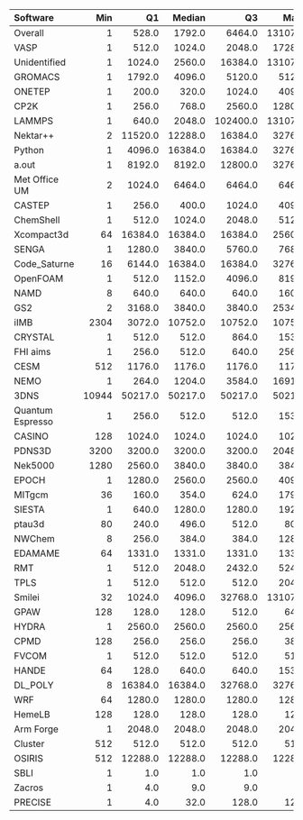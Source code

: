 | Software         |   Min |      Q1 |   Median |       Q3 |    Max |    Jobs |     Nodeh |   PercentUse |       kWh |   PercentEnergy |   Users |   Projects |
|:-----------------|------:|--------:|---------:|---------:|-------:|--------:|----------:|-------------:|----------:|----------------:|--------:|-----------:|
| Overall          |     1 |   528.0 |   1792.0 |   6464.0 | 131072 | 3335976 | 3591809.2 |        100.0 | 1607473.6 |           100.0 |     713 |        109 |
| VASP             |     1 |   512.0 |   1024.0 |   2048.0 |  17280 |   86417 |  752444.3 |         20.9 |  324471.9 |            20.2 |     124 |          9 |
| Unidentified     |     1 |  1024.0 |   2560.0 |  16384.0 | 131072 | 1563281 |  469185.1 |         13.1 |  208577.1 |            13.0 |     323 |         81 |
| GROMACS          |     1 |  1792.0 |   4096.0 |   5120.0 |   5120 |  137757 |  328884.0 |          9.2 |  163906.0 |            10.2 |      32 |         11 |
| ONETEP           |     1 |   200.0 |    320.0 |   1024.0 |   4096 |    2584 |  277762.7 |          7.7 |  123600.3 |             7.7 |       7 |          2 |
| CP2K             |     1 |   256.0 |    768.0 |   2560.0 |  12800 |   21950 |  251818.7 |          7.0 |  100610.1 |             6.3 |      44 |          9 |
| LAMMPS           |     1 |   640.0 |   2048.0 | 102400.0 | 131072 |    9755 |  209329.5 |          5.8 |   91397.5 |             5.7 |      55 |         16 |
| Nektar++         |     2 | 11520.0 |  12288.0 |  16384.0 |  32768 |     321 |  173972.7 |          4.8 |   87523.8 |             5.4 |       8 |          4 |
| Python           |     1 |  4096.0 |  16384.0 |  16384.0 |  32768 | 1227673 |  147714.7 |          4.1 |   71961.8 |             4.5 |      38 |         24 |
| a.out            |     1 |  8192.0 |   8192.0 |  12800.0 |  32768 |     793 |  137545.4 |          3.8 |   67139.5 |             4.2 |      12 |         10 |
| Met Office UM    |     2 |  1024.0 |   6464.0 |   6464.0 |   6464 |    6073 |   93469.6 |          2.6 |   34512.1 |             2.1 |      33 |          3 |
| CASTEP           |     1 |   256.0 |    400.0 |   1024.0 |   4096 |  189517 |   88059.5 |          2.5 |   39551.0 |             2.5 |      43 |          5 |
| ChemShell        |     1 |   512.0 |   1024.0 |   2048.0 |   5120 |    1325 |   78909.8 |          2.2 |   33194.2 |             2.1 |      11 |          3 |
| Xcompact3d       |    64 | 16384.0 |  16384.0 |  16384.0 |  25600 |     802 |   75777.5 |          2.1 |   36379.9 |             2.3 |       9 |          4 |
| SENGA            |     1 |  1280.0 |   3840.0 |   5760.0 |   7680 |     374 |   72803.4 |          2.0 |   37927.9 |             2.4 |       7 |          2 |
| Code_Saturne     |    16 |  6144.0 |  16384.0 |  16384.0 |  32768 |     199 |   53409.7 |          1.5 |   15400.0 |             1.0 |       5 |          3 |
| OpenFOAM         |     1 |   512.0 |   1152.0 |   4096.0 |   8192 |    1322 |   38892.4 |          1.1 |   19013.9 |             1.2 |      31 |         12 |
| NAMD             |     8 |   640.0 |    640.0 |    640.0 |   1600 |   17454 |   38245.2 |          1.1 |   17719.6 |             1.1 |      10 |          5 |
| GS2              |     2 |  3168.0 |   3840.0 |   3840.0 |  25344 |     394 |   31799.7 |          0.9 |   11655.3 |             0.7 |       2 |          1 |
| iIMB             |  2304 |  3072.0 |  10752.0 |  10752.0 |  10752 |      58 |   26804.8 |          0.7 |   13710.9 |             0.9 |       2 |          1 |
| CRYSTAL          |     1 |   512.0 |    512.0 |    864.0 |   1536 |     797 |   23681.0 |          0.7 |   11617.5 |             0.7 |       8 |          4 |
| FHI aims         |     1 |   256.0 |    512.0 |    640.0 |   2560 |   17189 |   23196.3 |          0.6 |    9481.8 |             0.6 |      19 |          2 |
| CESM             |   512 |  1176.0 |   1176.0 |   1176.0 |   1176 |     298 |   23129.9 |          0.6 |    7458.1 |             0.5 |       2 |          1 |
| NEMO             |     1 |   264.0 |   1204.0 |   3584.0 |  16915 |   24113 |   22871.9 |          0.6 |   10228.7 |             0.6 |      17 |          4 |
| 3DNS             | 10944 | 50217.0 |  50217.0 |  50217.0 |  50217 |      33 |   17839.3 |          0.5 |    8738.6 |             0.5 |       1 |          1 |
| Quantum Espresso |     1 |   256.0 |    512.0 |    512.0 |   1536 |    6674 |   16127.3 |          0.4 |    7508.8 |             0.5 |      12 |          4 |
| CASINO           |   128 |  1024.0 |   1024.0 |   1024.0 |   1024 |     242 |   14273.4 |          0.4 |    7159.9 |             0.4 |       6 |          3 |
| PDNS3D           |  3200 |  3200.0 |   3200.0 |   3200.0 |  20480 |      32 |   13395.7 |          0.4 |    7501.4 |             0.5 |       3 |          1 |
| Nek5000          |  1280 |  2560.0 |   3840.0 |   3840.0 |   3840 |      72 |   11905.4 |          0.3 |    6453.0 |             0.4 |       3 |          2 |
| EPOCH            |     1 |  1280.0 |   2560.0 |   2560.0 |   4096 |    1558 |   11790.8 |          0.3 |    6034.7 |             0.4 |       5 |          1 |
| MITgcm           |    36 |   160.0 |    354.0 |    624.0 |   1792 |    4919 |   10544.3 |          0.3 |    5352.3 |             0.3 |      13 |          2 |
| SIESTA           |     1 |   640.0 |   1280.0 |   1280.0 |   1920 |    1501 |    9564.3 |          0.3 |    2071.9 |             0.1 |       7 |          2 |
| ptau3d           |    80 |   240.0 |    496.0 |    512.0 |    800 |      59 |    8030.3 |          0.2 |    2617.4 |             0.2 |       1 |          1 |
| NWChem           |     8 |   256.0 |    384.0 |    384.0 |   1280 |    7303 |    7398.8 |          0.2 |    3315.0 |             0.2 |      15 |          7 |
| EDAMAME          |    64 |  1331.0 |   1331.0 |   1331.0 |   1331 |     223 |    6617.0 |          0.2 |    2935.2 |             0.2 |       2 |          1 |
| RMT              |     1 |   512.0 |   2048.0 |   2432.0 |   5248 |     562 |    5180.3 |          0.1 |    2460.8 |             0.2 |       5 |          1 |
| TPLS             |     1 |   512.0 |    512.0 |    512.0 |   2048 |      85 |    4761.3 |          0.1 |    2615.8 |             0.2 |       3 |          1 |
| Smilei           |    32 |  1024.0 |   4096.0 |  32768.0 | 131072 |     110 |    4571.5 |          0.1 |     914.3 |             0.1 |       3 |          2 |
| GPAW             |   128 |   128.0 |    128.0 |    512.0 |    640 |     525 |    4121.3 |          0.1 |    1937.9 |             0.1 |       1 |          1 |
| HYDRA            |     1 |  2560.0 |   2560.0 |   2560.0 |   2560 |     156 |    1899.8 |          0.1 |     919.8 |             0.1 |       6 |          3 |
| CPMD             |   128 |   256.0 |    256.0 |    256.0 |    384 |      89 |    1668.5 |          0.0 |     854.3 |             0.1 |       1 |          1 |
| FVCOM            |     1 |   512.0 |    512.0 |    512.0 |    512 |     227 |    1533.3 |          0.0 |     781.4 |             0.0 |       2 |          1 |
| HANDE            |    64 |   128.0 |    640.0 |    640.0 |   1536 |      51 |     343.4 |          0.0 |      84.2 |             0.0 |       1 |          1 |
| DL_POLY          |     8 | 16384.0 |  16384.0 |  32768.0 |  32768 |      69 |     202.7 |          0.0 |      10.6 |             0.0 |       2 |          1 |
| WRF              |    64 |  1280.0 |   1280.0 |   1280.0 |   1280 |       5 |     179.2 |          0.0 |      96.6 |             0.0 |       3 |          2 |
| HemeLB           |   128 |   128.0 |    128.0 |    128.0 |    128 |      10 |     123.2 |          0.0 |      61.0 |             0.0 |       1 |          1 |
| Arm Forge        |     1 |  2048.0 |   2048.0 |   2048.0 |   2048 |     245 |      17.9 |          0.0 |       7.2 |             0.0 |      12 |          9 |
| Cluster          |   512 |   512.0 |    512.0 |    512.0 |    512 |       3 |       8.7 |          0.0 |       1.5 |             0.0 |       1 |          1 |
| OSIRIS           |   512 | 12288.0 |  12288.0 |  12288.0 |  12288 |       3 |       2.0 |          0.0 |       0.5 |             0.0 |       2 |          2 |
| SBLI             |     1 |     1.0 |      1.0 |      1.0 |      1 |      40 |       1.4 |          0.0 |       0.4 |             0.0 |       1 |          1 |
| Zacros           |     1 |     4.0 |      9.0 |      9.0 |      9 |     706 |       0.3 |          0.0 |       0.1 |             0.0 |       1 |          1 |
| PRECISE          |     1 |     4.0 |     32.0 |    128.0 |    128 |      28 |       0.0 |          0.0 |       0.0 |             0.0 |       1 |          1 |